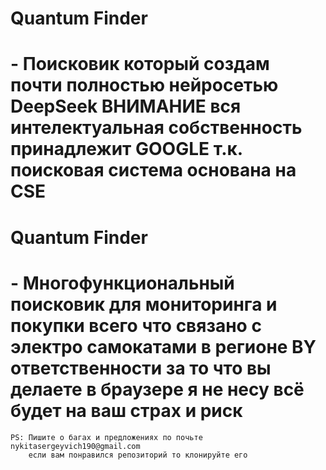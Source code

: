 # Quantum Finder
#  - Поисковик который создам почти полностью нейросетью DeepSeek ВНИМАНИЕ вся интелектуальная собственность принадлежит GOOGLE т.к. поисковая система основана на CSE
# Quantum Finder 
#  - Многофункциональный поисковик для мониторинга и покупки всего что связано с электро самокатами в регионе BY ответственности за то что вы делаете в браузере я не несу всё будет на ваш страх и риск


    
    
    
    
    PS: Пишите о багах и предложениях по почьте nykitasergeyvich190@gmail.com
        если вам понравился репозиторий то клонируйте его
